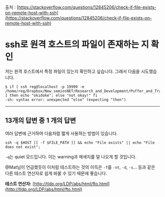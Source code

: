 출처 : [https://stackoverflow.com/questions/12845206/check-if-file-exists-on-remote-host-with-ssh](https://stackoverflow.com/questions/12845206/check-if-file-exists-on-remote-host-with-ssh)

# ssh로 원격 호스트의 파일이 존재하는 지 확인

저는 원격 호스트에서 특정 파일이 있는지 확인하고 싶습니다. 그래서 다음을 시도했습니다.

```shell
$ if [ ssh reg@localhost -p 19999 -e /home/reg/Dropbox/New_semiosNET/Research_and_Development/Puffer_and_Traps/Repeaters_Network/UBC_LOGS/log1349544129.tar.bz2 ] then echo "okidoke"; else "not okay!" fi
-sh: syntax error: unexpected "else" (expecting "then") 
```

------

## 13개의 답변 중 1 개의 답변

여러 답변에 근거하여 다음처럼 짧게 사용하는 방법이 있습니다.

```shell
ssh -q $HOST [[ -f $FILE_PATH ]] && echo "File exists" || echo "File does not exist";
```

`-q`는 quiet 모드입니다. 이는 warning과 메세지를 덜 나오게 할 것입니다.

@Mat님이 언급했듯이 이처럼 테스트하는 것의 이득은 `-f`를 `-nt`, `-d`, `-s`... 등과 같은 다른 테스트 연산자로 쉽게 바꿀 수 있기 때문에 좋습니다.

**테스트 연산자:** [http://tldp.org/LDP/abs/html/fto.html](http://tldp.org/LDP/abs/html/fto.html)



